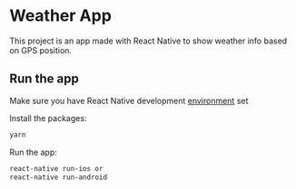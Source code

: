 # Weather App


This project is an app made with React Native to show weather info based on GPS position.

## Run the app 

Make sure you have React Native development [environment](https://reactnative.dev/docs/environment-setup) set

Install the packages:

```sh 
yarn
```

Run the app:

```sh
react-native run-ios or
react-native run-android
```
